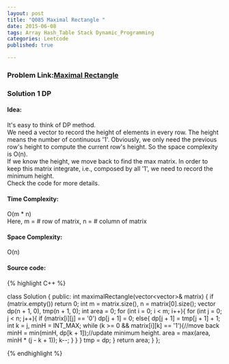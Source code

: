 ```yaml
---
layout: post
title: "Q085 Maximal Rectangle "
date: 2015-06-08
tags: Array Hash_Table Stack Dynamic_Programming
categories: Leetcode
published: true

---
```

### Problem Link:[Maximal Rectangle ](https://leetcode.com/problems/maximal-rectangle/) 

### Solution 1 DP

#### Idea:

It's easy to think of DP method.   
We need a vector to record the height of elements in every row. The height means the number of continuous '1'. Obviously, we only need the previous row's height to compute the current row's height. So the space complexity is O(n).    
If we know the height, we move back to find the max matrix. In order to keep this matrix integrate, i.e., composed by all '1', we need to record the minimum height.   
Check the code for more details.


#### Time Complexity:
O(m * n)   
Here, m = # row of matrix, n = # column of matrix

#### Space Complexity:
O(n)

#### Source code:
{% highlight C++ %}

class Solution {
public:
    int maximalRectangle(vector<vector<char>>& matrix) {
        if (matrix.empty()) return 0;
        int m = matrix.size(), n = matrix[0].size();
        vector<int> dp(n + 1, 0), tmp(n + 1, 0);
        int area = 0;
        for (int i = 0; i < m; i++){
            for (int j = 0; j < n; j++){
                if (matrix[i][j] == '0')
                    dp[j + 1] = 0;
                else{
                    dp[j + 1] = tmp[j + 1] + 1;
                    int k = j, minH = INT_MAX;
                    while (k >= 0 && matrix[i][k] == '1'){//move back
                        minH = min(minH, dp[k + 1]);//update minimum height.
                        area = max(area, minH * (j - k + 1));
                        k--;
                    }
                }
            }
            tmp = dp;
        }
        return area;
    }
};

{% endhighlight %}

